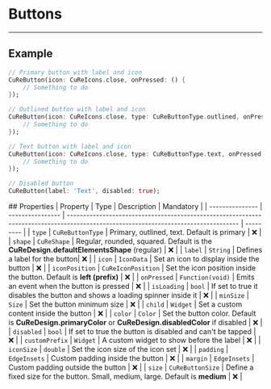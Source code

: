 # Buttons

---

## Example

```dart
// Primary button with label and icon
CuReButton(icon: CuReIcons.close, onPressed: () {
    // Something to do
});

// Outlined button with label and icon
CuReButton(icon: CuReIcons.close, type: CuReButtonType.outlined, onPressed: () {
    // Something to do
});

// Text button with label and icon
CuReButton(icon: CuReIcons.close, type: CuReButtonType.text, onPressed: () {
    // Something to do
});

// Disabled button
CuReButton(label: 'Text', disabled: true);
```

## Properties
| Property | Type | Description | Mandatory |
| --------------- | ---------------- | ----------------------------------------------------------------------------------------------------------------------------------- | --------- |
| `type` | `CuReButtonType` | Primary, outlined, text. Default is primary | ❌ |
| `shape` | `CuReShape` | Regular, rounded, squared. Default is the **CuReDesign.defaultElementsShape** (regular) | ❌ |
| `label` | `String` | Defines a label for the button| ❌ |
| `icon` | `IconData` | Set an icon to display inside the button | ❌ |
| `iconPosition` | `CuReIconPosition` | Set the icon position inside the button. Default is **left (prefix)** | ❌ |
| `onPressed` | `Function(void)` | Emits an event when the button is pressed | ❌ |
| `isLoading` | `bool` | If set to true it disables the button and shows a loading spinner inside it | ❌ |
| `minSize` | `Size` | Set the button minimum size | ❌ |
| `child` | `Widget` | Set a custom content inside the button | ❌ |
| `color` | `Color` | Set the button color. Default is **CuReDesign.primaryColor** or **CuReDesign.disabledColor** if disabled | ❌ |
| `disabled` | `bool` | If set to true the button is disabled and can't be tapped | ❌ |
| `customPrefix` | `Widget` | A custom widget to show before the label | ❌ |
| `iconSize` | `double` | Set the icon size of the icon set | ❌ |
| `padding` | `EdgeInsets` | Custom padding inside the button | ❌ |
| `margin` | `EdgeInsets` | Custom padding outside the button | ❌ |
| `size` | `CuReButtonSize` | Define a fixed size for the button. Small, medium, large. Default is **medium** | ❌ |
